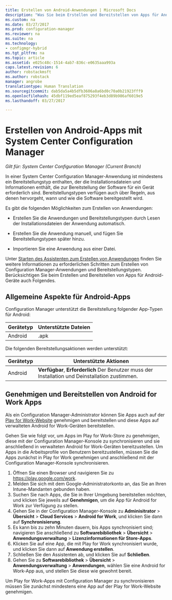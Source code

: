 ```yaml
---
title: Erstellen von Android-Anwendungen | Microsoft Docs
description: "Was Sie beim Erstellen und Bereitstellen von Apps für Android-Geräte berücksichtigen müssen."
ms.custom: na
ms.date: 03/27/2017
ms.prod: configuration-manager
ms.reviewer: na
ms.suite: na
ms.technology:
- configmgr-hybrid
ms.tgt_pltfrm: na
ms.topic: article
ms.assetid: e025c48c-1514-4ab7-836c-e0635aaa993a
caps.latest.revision: 6
author: robstackmsft
ms.author: robstack
manager: angrobe
translationtype: Human Translation
ms.sourcegitcommit: dab5da5a4b5dfb3606a8a6bd0c70a0b21923fff9
ms.openlocfilehash: 45dbf119ed5eaf875293f4eb3d89b986af6019e5
ms.lasthandoff: 03/27/2017

---
```

# <a name="create-android-applications-with-system-center-configuration-manager"></a>Erstellen von Android-Apps mit System Center Configuration Manager

*Gilt für: System Center Configuration Manager (Current Branch)*

In einer System Center Configuration Manager-Anwendung ist mindestens ein Bereitstellungstyp enthalten, der die Installationsdateien und Informationen enthält, die zur Bereitstellung der Software für ein Gerät erforderlich sind. Bereitstellungstypen verfügen auch über Regeln, aus denen hervorgeht, wann und wie die Software bereitgestellt wird.  

 Es gibt die folgenden Möglichkeiten zum Erstellen von Anwendungen:  

-   Erstellen Sie die Anwendungen und Bereitstellungstypen durch Lesen der Installationsdateien der Anwendung automatisch.  

-   Erstellen Sie die Anwendung manuell, und fügen Sie Bereitstellungstypen später hinzu.  

-   Importieren Sie eine Anwendung aus einer Datei.  

Unter [Starten des Assistenten zum Erstellen von Anwendungen](../../apps/deploy-use/create-applications.md#start-the-create-application-wizard) finden Sie weitere Informationen zu erforderlichen Schritten zum Erstellen von Configuration Manager-Anwendungen und Bereitstellungstypen. Berücksichtigen Sie beim Erstellen und Bereitstellen von Apps für Android-Geräte auch Folgendes.  

## <a name="general-considerations-for-android-apps"></a>Allgemeine Aspekte für Android-Apps

Configuration Manager unterstützt die Bereitstellung folgender App-Typen für Android:

|Gerätetyp|Unterstützte Dateien|
|-|-|
|Android|.apk|

Die folgenden Bereitstellungsaktionen werden unterstützt:

|Gerätetyp|Unterstützte Aktionen|
|-|-|
|Android|**Verfügbar**, **Erforderlich** Der Benutzer muss der Installation und Deinstallation zustimmen.

## <a name="approve-and-deploy-android-for-work-apps"></a>Genehmigen und Bereitstellen von Android for Work Apps
Als ein Configuration Manager-Administrator können Sie Apps auch auf der [Play for Work-Website](https://play.google.com/work) genehmigen und bereitstellen und diese Apps auf verwalteten Android for Work-Geräten bereitstellen.

Gehen Sie wie folgt vor, um Apps im Play for Work-Store zu genehmigen, diese mit der Configuration Manager-Konsole zu synchronisieren und sie anschließend in verwalteten Android for Work-Geräten bereitzustellen. Um Apps in die Arbeitsprofile von Benutzern bereitzustellen, müssen Sie die Apps zunächst in Play for Work genehmigen und anschließend mit der Configuration Manager-Konsole synchronisieren.

1. Öffnen Sie einen Browser und navigieren Sie zu https://play.google.com/work.
2. Melden Sie sich mit dem Google-Administratorkonto an, das Sie an Ihren Intune-Mandanten gebunden haben.
3. Suchen Sie nach Apps, die Sie in Ihrer Umgebung bereitstellen möchten, und klicken Sie jeweils auf **Genehmigen**, um die App für Android for Work zur Verfügung zu stellen.
4. Gehen Sie in der Configuration Manager-Konsole zu **Adminisitrator** > **Übersicht** > **Cloud Services** > **Android for Work**, und klicken Sie dann auf **Synchronisierung**.
5. Es kann bis zu zehn Minuten dauern, bis Apps synchronisiert sind; navigieren Sie anschließend zu **Softwarebibliothek** > **Übersicht** > **Anwendungsverwaltung** > **Lizenzinformationen für Store-Apps**.
6. Klicken Sie auf eine App, die mit Play for Work synchronisiert wurde, und klicken Sie dann auf **Anwendung erstellen**.
7. Schließen Sie den Assistenten ab, und klicken Sie auf **Schließen**.
8. Gehen Sie zu **Softwarebibliothek** > **Übersicht** > **Anwendungsverwaltung** > **Anwendungen**, wählen Sie eine Android for Work-App aus, und stellen Sie diese wie gewohnt bereit.

Um Play for Work-Apps mit Configuration Manager zu synchronisieren müssen Sie zunächst mindestens eine App auf der Play for Work-Website genehmigen.

